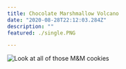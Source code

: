 ```yaml
---
title: Chocolate Marshmallow Volcano  
date: "2020-08-28T22:12:03.284Z"
description: ""
featured: ./single.PNG

---
```


![Look at all of those M&M cookies](./plate.JPG)